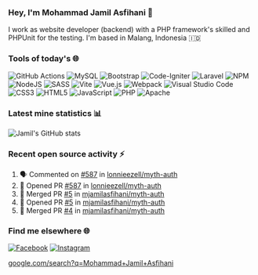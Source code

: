 ### Hey, I'm Mohammad Jamil Asfihani 👋

I work as website developer (backend) with a PHP framework's skilled and PHPUnit for the testing. I'm based in Malang, Indonesia 🇮🇩

### Tools of today's 🌐

![GitHub Actions](https://img.shields.io/badge/github%20actions-%232671E5.svg?style=for-the-badge&logo=githubactions&logoColor=white)
![MySQL](https://img.shields.io/badge/mysql-%2300f.svg?style=for-the-badge&logo=mysql&logoColor=white)
![Bootstrap](https://img.shields.io/badge/bootstrap-%23563D7C.svg?style=for-the-badge&logo=bootstrap&logoColor=white)
![Code-Igniter](https://img.shields.io/badge/CodeIgniter-%23EF4223.svg?style=for-the-badge&logo=codeIgniter&logoColor=white)
![Laravel](https://img.shields.io/badge/laravel-%23FF2D20.svg?style=for-the-badge&logo=laravel&logoColor=white)
![NPM](https://img.shields.io/badge/NPM-%23000000.svg?style=for-the-badge&logo=npm&logoColor=white)
![NodeJS](https://img.shields.io/badge/node.js-6DA55F?style=for-the-badge&logo=node.js&logoColor=white)
![SASS](https://img.shields.io/badge/SASS-hotpink.svg?style=for-the-badge&logo=SASS&logoColor=white)
![Vite](https://img.shields.io/badge/vite-%23646CFF.svg?style=for-the-badge&logo=vite&logoColor=white)
![Vue.js](https://img.shields.io/badge/vuejs-%2335495e.svg?style=for-the-badge&logo=vuedotjs&logoColor=%234FC08D)
![Webpack](https://img.shields.io/badge/webpack-%238DD6F9.svg?style=for-the-badge&logo=webpack&logoColor=black)
![Visual Studio Code](https://img.shields.io/badge/Visual%20Studio%20Code-0078d7.svg?style=for-the-badge&logo=visual-studio-code&logoColor=white)
![CSS3](https://img.shields.io/badge/css3-%231572B6.svg?style=for-the-badge&logo=css3&logoColor=white)
![HTML5](https://img.shields.io/badge/html5-%23E34F26.svg?style=for-the-badge&logo=html5&logoColor=white)
![JavaScript](https://img.shields.io/badge/javascript-%23323330.svg?style=for-the-badge&logo=javascript&logoColor=%23F7DF1E)
![PHP](https://img.shields.io/badge/php-%23777BB4.svg?style=for-the-badge&logo=php&logoColor=white)
![Apache](https://img.shields.io/badge/apache-%23D42029.svg?style=for-the-badge&logo=apache&logoColor=white)

### Latest mine statistics 📊

![Jamil's GitHub stats](https://github-readme-stats.vercel.app/api?username=mjamilasfihani&show_icons=true&theme=transparent)

### Recent open source activity :zap: 

<!--START_SECTION:activity-->
1. 🗣 Commented on [#587](https://github.com/lonnieezell/myth-auth/issues/587) in [lonnieezell/myth-auth](https://github.com/lonnieezell/myth-auth)
2. 💪 Opened PR [#587](https://github.com/lonnieezell/myth-auth/pull/587) in [lonnieezell/myth-auth](https://github.com/lonnieezell/myth-auth)
3. 🎉 Merged PR [#5](https://github.com/mjamilasfihani/myth-auth/pull/5) in [mjamilasfihani/myth-auth](https://github.com/mjamilasfihani/myth-auth)
4. 💪 Opened PR [#5](https://github.com/mjamilasfihani/myth-auth/pull/5) in [mjamilasfihani/myth-auth](https://github.com/mjamilasfihani/myth-auth)
5. 🎉 Merged PR [#4](https://github.com/mjamilasfihani/myth-auth/pull/4) in [mjamilasfihani/myth-auth](https://github.com/mjamilasfihani/myth-auth)
<!--END_SECTION:activity-->

### Find me elsewhere 🌐

[![Facebook](https://img.shields.io/badge/Facebook-1877F2?style=for-the-badge&logo=facebook&logoColor=white)](https://www.facebook.com/mjamilasfihani)
[![Instagram](https://img.shields.io/badge/Instagram-E4405F?style=for-the-badge&logo=instagram&logoColor=white)](https://www.instagram.com/mjamilasfihani)
  
<a href="https://www.google.com/search?q=Mohammad+Jamil+Asfihani">google.com/search?q=Mohammad+Jamil+Asfihani</a>

